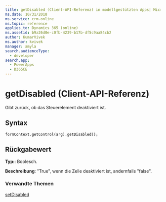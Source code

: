```yaml
---
title: getDisabled (Client-API-Referenz) in modellgestützten Apps| MicrosoftDocs
ms.date: 10/31/2018
ms.service: crm-online
ms.topic: reference
applies_to: Dynamics 365 (online)
ms.assetid: b9a26d0e-c0fb-4239-b17b-df5c9aa84cb2
author: KumarVivek
ms.author: kvivek
manager: amyla
search.audienceType:
  - developer
search.app:
  - PowerApps
  - D365CE
---
```

# <a name="getdisabled-client-api-reference"></a>getDisabled (Client-API-Referenz)

Gibt zurück, ob das Steuerelement deaktiviert ist.

## <a name="syntax"></a>Syntax

`formContext.getControl(arg).getDisabled();`

## <a name="return-value"></a>Rückgabewert

**Typ:**: Boolesch.

**Beschreibung**: "True", wenn die Zelle deaktiviert ist, andernfalls "false". 

### <a name="related-topics"></a>Verwandte Themen

[setDisabled](setDisabled.md)